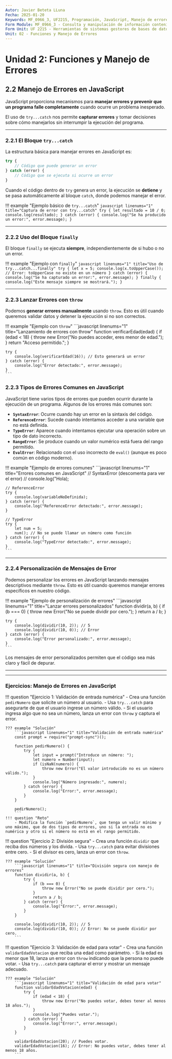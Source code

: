 ```yaml
---
Autor: Javier Beteta LLuna
Fecha: 2025-01-20
Keywords: MF_0966_3, UF2215, Programación, JavaScript, Manejo de errores, Try Catch
Form Module: MF_0966_3 - Consulta y manipulación de información contenida en gestores de datos
Form Unit: UF 2215 - Herramientas de sistemas gestores de bases de datos. Pasarelas y medios de conexión
Unit: 02 - Funciones y Manejo de Errores
---
```


# **Unidad 2: Funciones y Manejo de Errores**

## **2.2 Manejo de Errores en JavaScript**

JavaScript proporciona mecanismos para **manejar errores y prevenir que un programa falle completamente** cuando ocurre un problema inesperado. 

El uso de `try...catch` nos permite **capturar errores** y tomar decisiones sobre cómo manejarlos sin interrumpir la ejecución del programa.

---

### **2.2.1 El Bloque `try...catch`**

La estructura básica para manejar errores en JavaScript es:

```javascript linenums="1" title="Sintaxis de try...catch"
try {
    // Código que puede generar un error
} catch (error) {
    // Código que se ejecuta si ocurre un error
}
```

Cuando el código dentro de `try` genera un error, la ejecución se **detiene** y se pasa automáticamente al bloque `catch`, donde podemos manejar el error.

!!! example "Ejemplo básico de `try...catch`"
    ```javascript linenums="1" title="Captura de error con try...catch"
    try {
        let resultado = 10 / 0;
        console.log(resultado);
    } catch (error) {
        console.log("Se ha producido un error:", error.message);
    }
    ```

---

### **2.2.2 Uso del Bloque `finally`**

El bloque `finally` se ejecuta **siempre**, independientemente de si hubo o no un error.

!!! example "Ejemplo con `finally`"
    ```javascript linenums="1" title="Uso de try...catch...finally"
    try {
        let x = 5;
        console.log(x.toUpperCase()); // Error: toUpperCase no existe en un número
    } catch (error) {
        console.log("Se ha capturado un error:", error.message);
    } finally {
        console.log("Este mensaje siempre se mostrará.");
    }
    ```

---

### **2.2.3 Lanzar Errores con `throw`**

Podemos **generar errores manualmente** usando `throw`. Esto es útil cuando queremos validar datos y detener la ejecución si no son correctos.

!!! example "Ejemplo con `throw`"
    ```javascript linenums="1" title="Lanzamiento de errores con throw"
    function verificarEdad(edad) {
        if (edad < 18) {
            throw new Error("No puedes acceder, eres menor de edad.");
        }
        return "Acceso permitido.";
    }

    try {
        console.log(verificarEdad(16)); // Esto generará un error
    } catch (error) {
        console.log("Error detectado:", error.message);
    }
    ```

### **2.2.3 Tipos de Errores Comunes en JavaScript**

JavaScript tiene varios tipos de errores que pueden ocurrir durante la ejecución de un programa. Algunos de los errores más comunes son:

- **`SyntaxError`**: Ocurre cuando hay un error en la sintaxis del código.
- **`ReferenceError`**: Sucede cuando intentamos acceder a una variable que no está definida.
- **`TypeError`**: Aparece cuando intentamos ejecutar una operación sobre un tipo de dato incorrecto.
- **`RangeError`**: Se produce cuando un valor numérico está fuera del rango permitido.
- **`EvalError`**: Relacionado con el uso incorrecto de `eval()` (aunque es poco común en código moderno).

!!! example "Ejemplo de errores comunes"
    ```javascript linenums="1" title="Errores comunes en JavaScript"
    // SyntaxError (descomenta para ver el error)
    // console.log("Hola);
    
    // ReferenceError
    try {
        console.log(variableNoDefinida);
    } catch (error) {
        console.log("ReferenceError detectado:", error.message);
    }
    
    // TypeError
    try {
        let num = 5;
        num(); // No se puede llamar un número como función
    } catch (error) {
        console.log("TypeError detectado:", error.message);
    }
    ```

---

### **2.2.4 Personalización de Mensajes de Error**

Podemos personalizar los errores en JavaScript lanzando mensajes descriptivos mediante `throw`. Esto es útil cuando queremos manejar errores específicos en nuestro código.

!!! example "Ejemplo de personalización de errores"
    ```javascript linenums="1" title="Lanzar errores personalizados"
    function dividir(a, b) {
        if (b === 0) {
            throw new Error("No se puede dividir por cero.");
        }
        return a / b;
    }
    
    try {
        console.log(dividir(10, 2)); // 5
        console.log(dividir(10, 0)); // Error
    } catch (error) {
        console.log("Error personalizado:", error.message);
    }
    ```

Los mensajes de error personalizados permiten que el código sea más claro y fácil de depurar.

---


---

### **Ejercicios: Manejo de Errores en JavaScript**

!!! question "Ejercicio 1: Validación de entrada numérica"
    - Crea una función `pedirNumero` que solicite un número al usuario.
    - Usa `try...catch` para asegurarte de que el usuario ingrese un número válido.
    - Si el usuario ingresa algo que no sea un número, lanza un error con `throw` y captura el error.

    ??? example "Solución"
        ```javascript linenums="1" title="Validación de entrada numérica"
        const prompt = require("prompt-sync")();
        
        function pedirNumero() {
            try {
                let input = prompt("Introduce un número: ");
                let numero = Number(input);
                if (isNaN(numero)) {
                    throw new Error("El valor introducido no es un número válido.");
                }
                console.log("Número ingresado:", numero);
            } catch (error) {
                console.log("Error:", error.message);
            }
        }
        
        pedirNumero();
        ```
    !!! question "Reto"
        - Modifica la función `pedirNumero`, que tenga un valir mínimo y uno máximo, que de dos tipos de errores, uno si la entrada no es numérica y otro si el número no está en el rango permitido.

!!! question "Ejercicio 2: División segura"
    - Crea una función `dividir` que reciba dos números y los divida.
    - Usa `try...catch` para evitar divisiones entre cero.
    - Si el divisor es cero, lanza un error con `throw`.

    ??? example "Solución"
        ```javascript linenums="1" title="División segura con manejo de errores"
        function dividir(a, b) {
            try {
                if (b === 0) {
                    throw new Error("No se puede dividir por cero.");
                }
                return a / b;
            } catch (error) {
                console.log("Error:", error.message);
            }
        }
        
        console.log(dividir(10, 2)); // 5
        console.log(dividir(10, 0)); // Error: No se puede dividir por cero.
        ```

!!! question "Ejercicio 3: Validación de edad para votar"
    - Crea una función `validarEdadVotacion` que reciba una edad como parámetro.
    - Si la edad es menor que 18, lanza un error con `throw` indicando que la persona no puede votar.
    - Usa `try...catch` para capturar el error y mostrar un mensaje adecuado.

    ??? example "Solución"
        ```javascript linenums="1" title="Validación de edad para votar"
        function validarEdadVotacion(edad) {
            try {
                if (edad < 18) {
                    throw new Error("No puedes votar, debes tener al menos 18 años.");
                }
                console.log("Puedes votar.");
            } catch (error) {
                console.log("Error:", error.message);
            }
        }
        
        validarEdadVotacion(20); // Puedes votar.
        validarEdadVotacion(16); // Error: No puedes votar, debes tener al menos 18 años.
        ```
